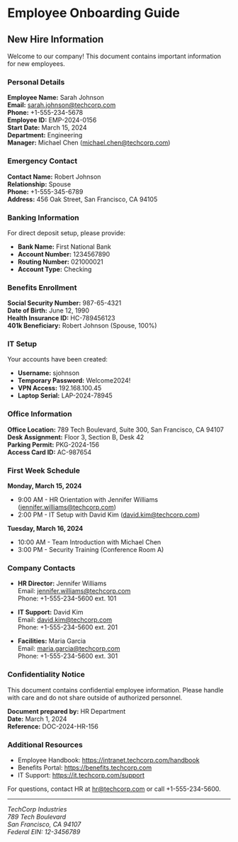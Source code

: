 # Employee Onboarding Guide

## New Hire Information

Welcome to our company! This document contains important information for new employees.

### Personal Details

**Employee Name:** Sarah Johnson  
**Email:** sarah.johnson@techcorp.com  
**Phone:** +1-555-234-5678  
**Employee ID:** EMP-2024-0156  
**Start Date:** March 15, 2024  
**Department:** Engineering  
**Manager:** Michael Chen (michael.chen@techcorp.com)

### Emergency Contact

**Contact Name:** Robert Johnson  
**Relationship:** Spouse  
**Phone:** +1-555-345-6789  
**Address:** 456 Oak Street, San Francisco, CA 94105

### Banking Information

For direct deposit setup, please provide:
- **Bank Name:** First National Bank
- **Account Number:** 1234567890
- **Routing Number:** 021000021
- **Account Type:** Checking

### Benefits Enrollment

**Social Security Number:** 987-65-4321  
**Date of Birth:** June 12, 1990  
**Health Insurance ID:** HC-789456123  
**401k Beneficiary:** Robert Johnson (Spouse, 100%)

### IT Setup

Your accounts have been created:
- **Username:** sjohnson
- **Temporary Password:** Welcome2024!
- **VPN Access:** 192.168.100.45
- **Laptop Serial:** LAP-2024-78945

### Office Information

**Office Location:** 789 Tech Boulevard, Suite 300, San Francisco, CA 94107  
**Desk Assignment:** Floor 3, Section B, Desk 42  
**Parking Permit:** PKG-2024-156  
**Access Card ID:** AC-987654

### First Week Schedule

**Monday, March 15, 2024**
- 9:00 AM - HR Orientation with Jennifer Williams (jennifer.williams@techcorp.com)
- 2:00 PM - IT Setup with David Kim (david.kim@techcorp.com)

**Tuesday, March 16, 2024**
- 10:00 AM - Team Introduction with Michael Chen
- 3:00 PM - Security Training (Conference Room A)

### Company Contacts

- **HR Director:** Jennifer Williams  
  Email: jennifer.williams@techcorp.com  
  Phone: +1-555-234-5600 ext. 101

- **IT Support:** David Kim  
  Email: david.kim@techcorp.com  
  Phone: +1-555-234-5600 ext. 201

- **Facilities:** Maria Garcia  
  Email: maria.garcia@techcorp.com  
  Phone: +1-555-234-5600 ext. 301

### Confidentiality Notice

This document contains confidential employee information. Please handle with care and do not share outside of authorized personnel.

**Document prepared by:** HR Department  
**Date:** March 1, 2024  
**Reference:** DOC-2024-HR-156

### Additional Resources

- Employee Handbook: https://intranet.techcorp.com/handbook
- Benefits Portal: https://benefits.techcorp.com
- IT Support: https://it.techcorp.com/support

For questions, contact HR at hr@techcorp.com or call +1-555-234-5600.

---

*TechCorp Industries*  
*789 Tech Boulevard*  
*San Francisco, CA 94107*  
*Federal EIN: 12-3456789*